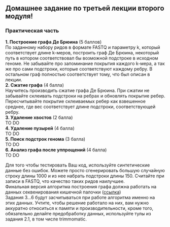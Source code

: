 ## Домашнее задание по третьей лекции второго модуля!
### Практическая часть
**1. Построение графа Де Брюина** (5 баллов)  
По заданному набору ридов в формате FASTQ и параметру 
k, который соответствует длине k-меров, построить 
граф Де Брюина, некоторый путь в котором соответствовал 
бы возможной подстроке в исходном геноме. Не забывайте 
про запоминание покрытия каждого k-мера, а так же про 
сами подстроки, которые соответствуют каждому ребру. 
В остальном граф полностью соответствует тому, что 
был описан в лекции.  
**2. Сжатие графа** (4 балла)  
Научитесь производить сжатие графа Де Брюина. При 
сжатии не забывайте склеивать подстроки на ребрах и 
обновлять покрытие ребер. Пересчитывайте покрытие 
склеиваемых ребер как взвешенное среднее, где вес 
соответствует длине подстроки, соответствующей ребру.  
**3. Удаление хвостов** (2 балла)  
TO DO  
**4. Удаление пузырей** (4 балла)  
TO DO  
**5. Поиск подстрок генома** (3 балла)  
TO DO  
**6. Анализ графа после уппрощений** (4 балла)  
TO DO  

Для того чтобы тестировать Ваш код, используйте 
синтетические данные без ошибок. Можете просто 
сгенерировать большую случайную строку длины 1000 
и из нее набрать подстроки длины 150. Считайте при 
записи в FASTQ, что качество таких ридов наилучшее.  
Финальная версия алгоритма построения графа должна 
работать на данных секвенирования кишечной палочки 
([ссылка](https://trace.ncbi.nlm.nih.gov/Traces/sra/?run=ERR008613))  
Задания 3...6 будут засчитываться при работе 
алгоритма именно на этих данных. Учтите, чтобы решение 
работало на них, вам нужно аккуратно 
относиться к памяти и производительности, кроме того, 
обязательно делайте предобработку данных, используйте 
тулы из задания 2.1, в том числе trimmomatic.
